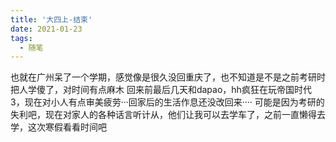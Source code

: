 ```yaml
---
title: '大四上-结束'
date: 2021-01-23
tags:
  - 随笔
---
```

也就在广州呆了一个学期，感觉像是很久没回重庆了，也不知道是不是之前考研时把人学傻了，对时间有点麻木
回来前最后几天和dapao，hh疯狂在玩帝国时代3，现在对小人有点审美疲劳···回家后的生活作息还没改回来····
可能是因为考研的失利吧，现在对家人的各种话言听计从，他们让我可以去学车了，之前一直懒得去学，这次寒假看看时间吧
